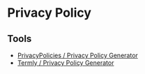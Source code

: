# Privacy Policy

## Tools

- [PrivacyPolicies / Privacy Policy Generator](https://app.privacypolicies.com/wizard/privacy-policy)
- [Termly / Privacy Policy Generator](https://termly.io/products/privacy-policy-generator)
